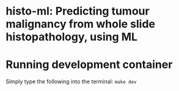 # histo-ml: Predicting tumour malignancy from whole slide histopathology, using ML

# Running development container

Simply type the following into the terminal: ` make dev `